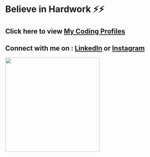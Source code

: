 # Believe in Hardwork ⚡⚡

## Click here to view [My Coding Profiles](https://codolio.com/profile/chinturai)

## Connect with me on : [LinkedIn](www.linkedin.com/in/chinturai) or  [Instagram](https://www.instagram.com/iamchinturai/)

<img src="https://github.com/Anmol-Baranwal/Cool-GIFs-For-GitHub/assets/74038190/403af6cc-32fd-4026-8fb5-ae523bf899c3" width="300">
